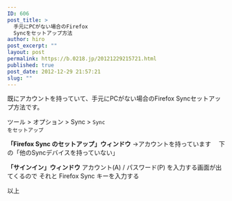 ```yaml
---
ID: 606
post_title: >
  手元にPCがない場合のFirefox
  Syncをセットアップ方法
author: hiro
post_excerpt: ""
layout: post
permalink: https://b.0218.jp/20121229215721.html
published: true
post_date: 2012-12-29 21:57:21
slug: ""
---
```

既にアカウントを持っていて、手元にPCがない場合のFirefox Syncセットアップ方法です。
<!--more-->
ツール > オプション > Sync > <code>Sync をセットアップ</code>

<b>「Firefox Sync のセットアップ」ウィンドウ</b>
→アカウントを持っています
　下の「他のSyncデバイスを持っていない」

<b>「サインイン」ウィンドウ</b>
アカウント(A) / パスワード(P) を入力する画面が出てくるので
それと Firefox Sync キーを入力する 

以上